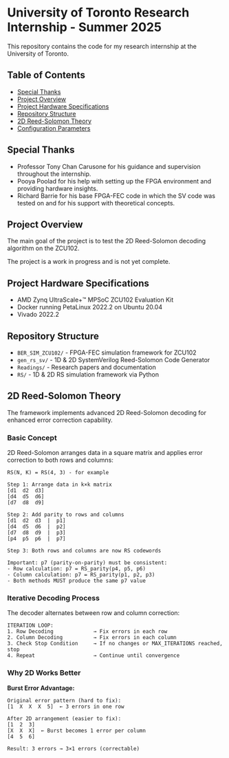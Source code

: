 # University of Toronto Research Internship - Summer 2025

This repository contains the code for my research internship at the University of Toronto.

## Table of Contents

- [Special Thanks](#special-thanks)
- [Project Overview](#project-overview)
- [Project Hardware Specifications](#project-hardware-specifications)
- [Repository Structure](#repository-structure)
- [2D Reed-Solomon Theory](#2d-reed-solomon-theory)
- [Configuration Parameters](#configuration-parameters)

## Special Thanks
- Professor Tony Chan Carusone for his guidance and supervision throughout the internship.
- Pooya Poolad for his help with setting up the FPGA environment and providing hardware insights.
- Richard Barrie for his base FPGA-FEC code in which the SV code was tested on and for his support with theoretical concepts.

## Project Overview

The main goal of the project is to test the 2D Reed-Solomon decoding algorithm on the ZCU102.

The project is a work in progress and is not yet complete.

## Project Hardware Specifications

- AMD Zynq UltraScale+™ MPSoC ZCU102 Evaluation Kit
- Docker running PetaLinux 2022.2 on Ubuntu 20.04
- Vivado 2022.2

## Repository Structure

- `BER_SIM_ZCU102/` - FPGA-FEC simulation framework for ZCU102
- `gen_rs_sv/` - 1D & 2D SystemVerilog Reed-Solomon Code Generator
- `Readings/` - Research papers and documentation
- `RS/` - 1D & 2D RS simulation framework via Python

## 2D Reed-Solomon Theory

The framework implements advanced 2D Reed-Solomon decoding for enhanced error correction capability.

### Basic Concept

2D Reed-Solomon arranges data in a square matrix and applies error correction to both rows and columns:

```
RS(N, K) = RS(4, 3) - for example

Step 1: Arrange data in k×k matrix
[d1  d2  d3]
[d4  d5  d6]  
[d7  d8  d9]

Step 2: Add parity to rows and columns
[d1  d2  d3  |  p1]
[d4  d5  d6  |  p2]
[d7  d8  d9  |  p3]
[p4  p5  p6  |  p7]

Step 3: Both rows and columns are now RS codewords

Important: p7 (parity-on-parity) must be consistent:
- Row calculation: p7 = RS_parity(p4, p5, p6)
- Column calculation: p7 = RS_parity(p1, p2, p3)
- Both methods MUST produce the same p7 value
```

### Iterative Decoding Process

The decoder alternates between row and column correction:

```
ITERATION LOOP:
1. Row Decoding             → Fix errors in each row
2. Column Decoding          → Fix errors in each column
3. Check Stop Condition     → If no changes or MAX_ITERATIONS reached, stop
4. Repeat                   → Continue until convergence
```

### Why 2D Works Better

**Burst Error Advantage:**
```
Original error pattern (hard to fix):
[1  X  X  X  5]  ← 3 errors in one row

After 2D arrangement (easier to fix):
[1  2  3]
[X  X  X]  ← Burst becomes 1 error per column
[4  5  6]

Result: 3 errors → 3×1 errors (correctable)
```